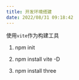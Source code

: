 ```yaml
---
title: 开发环境搭建
date: 2022/08/31 09:18:42
---
```


使用`vite`作为构建工具

1. npm init
2. npm install vite -D

1. npm install three
